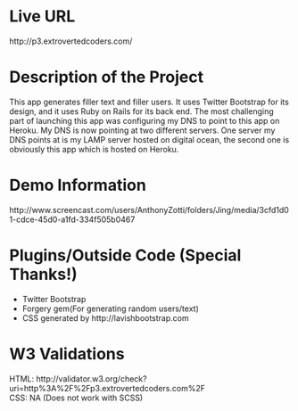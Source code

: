 <h1>Live URL</h1>
http://p3.extrovertedcoders.com/

<h1>Description of the Project</h1>
This app generates filler text and filler users. It uses Twitter Bootstrap for its design, and it uses Ruby on Rails for its back end. The most challenging part of launching this app was configuring my DNS to point to this app on Heroku. My DNS is now pointing at two different servers. One server my DNS points at is my LAMP server hosted on digital ocean, the second one is obviously this app which is hosted on Heroku. 

<h1>Demo Information</h1>
http://www.screencast.com/users/AnthonyZotti/folders/Jing/media/3cfd1d01-cdce-45d0-a1fd-334f505b0467

<h1>Plugins/Outside Code (Special Thanks!)</h1>
<ul>
  <li>Twitter Bootstrap</li>
  <li>Forgery gem(For generating random users/text)</li>
  <li>CSS generated by http://lavishbootstrap.com</li>
</ul>

<h1>W3 Validations</h1>
HTML: http://validator.w3.org/check?uri=http%3A%2F%2Fp3.extrovertedcoders.com%2F
<br>
CSS: NA (Does not work with SCSS)
